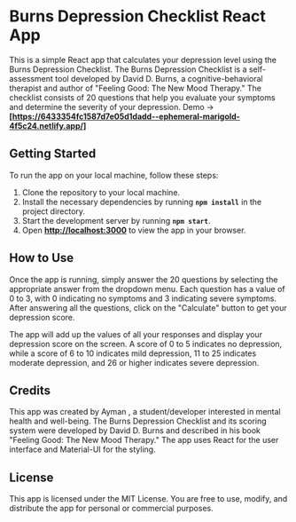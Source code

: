 # **Burns Depression Checklist React App**

This is a simple React app that calculates your depression level using the Burns Depression Checklist. The Burns Depression Checklist is a self-assessment tool developed by David D. Burns, a cognitive-behavioral therapist and author of "Feeling Good: The New Mood Therapy." The checklist consists of 20 questions that help you evaluate your symptoms and determine the severity of your depression.
Demo -> **[https://6433354fc1587d7e05d1dadd--ephemeral-marigold-4f5c24.netlify.app/]**

## **Getting Started**

To run the app on your local machine, follow these steps:

1. Clone the repository to your local machine.
2. Install the necessary dependencies by running **`npm install`** in the project directory.
3. Start the development server by running **`npm start`**.
4. Open **[http://localhost:3000](http://localhost:3000/)** to view the app in your browser.

## **How to Use**

Once the app is running, simply answer the 20 questions by selecting the appropriate answer from the dropdown menu. Each question has a value of 0 to 3, with 0 indicating no symptoms and 3 indicating severe symptoms. After answering all the questions, click on the "Calculate" button to get your depression score.

The app will add up the values of all your responses and display your depression score on the screen. A score of 0 to 5 indicates no depression, while a score of 6 to 10 indicates mild depression, 11 to 25 indicates moderate depression, and 26 or higher indicates severe depression.

## **Credits**

This app was created by Ayman , a student/developer interested in mental health and well-being. The Burns Depression Checklist and its scoring system were developed by David D. Burns and described in his book "Feeling Good: The New Mood Therapy." The app uses React for the user interface and Material-UI for the styling.

## **License**

This app is licensed under the MIT License. You are free to use, modify, and distribute the app for personal or commercial purposes.

